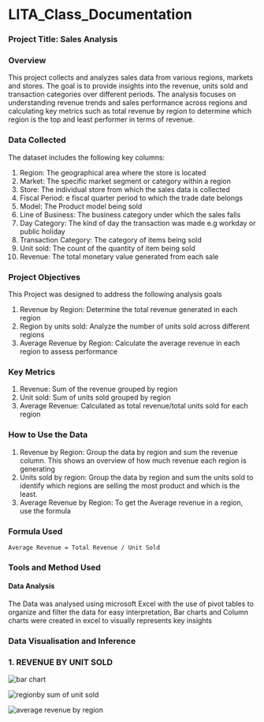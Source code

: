 # LITA_Class_Documentation

### Project Title: Sales Analysis

###  Overview
This project collects and analyzes sales data from various regions, markets and stores. The goal is to provide insights into the revenue, units sold and transaction categories over different periods. The analysis focuses on understanding revenue trends and sales performance across regions and calculating key metrics such as total revenue by region to determine which region is the top and least performer in terms of revenue.

### Data Collected
The dataset includes the following key columns:
1.	Region: The geographical area where the store is located
2.	Market: The specific market segment or category within a region
3.	Store: The individual store from which the sales data is collected
4.	Fiscal Period: e fiscal quarter period to which the trade date belongs
5.	Model: The Product model being sold
6.	Line of Business: The business category under which the sales falls
7.	Day Category: The kind of day the transaction was made e.g workday or public holiday
8.	Transaction Category: The category of items being sold
9.	Unit sold: The count of the quantity of item being sold
10.	Revenue: The total monetary value generated from each sale

### Project Objectives
This Project was designed to address the following analysis goals
1.	Revenue by Region: Determine the total revenue generated in each region 
2.	Region by units sold: Analyze the number of units sold across different regions
3.	Average Revenue by Region: Calculate the average revenue in each region to assess performance

### Key Metrics
1.	Revenue: Sum of the revenue grouped by region
2.	Unit sold: Sum of units sold grouped by region
3.	Average Revenue: Calculated as total revenue/total units sold for each region
   
### How to Use the Data
1.	Revenue by Region: Group the data by region and sum the revenue column. This shows an overview of how much revenue each region is generating
2.	Units sold by region: Group the data by region and sum the units sold to identify which regions are selling the most product and which is the least.
3.	Average Revenue by Region: To get the Average revenue in a region, use the formula


  ### Formula Used

  ```
Average Revenue = Total Revenue / Unit Sold

  ```
### Tools and Method Used
#### Data Analysis
The Data was analysed using microsoft Excel with the use of pivot tables  to organize and filter the data for easy interpretation, Bar charts and Column charts were created in excel to visually represents key insights


  ### Data Visualisation and Inference
### 1. REVENUE BY UNIT SOLD
 

  ![bar chart](https://github.com/user-attachments/assets/11895f9b-32fc-4f97-9601-54d92035aee7)




  
![regionby sum of unit sold](https://github.com/user-attachments/assets/dbf6e4df-946d-423e-90e4-27ab5b5393da)





![average revenue by region](https://github.com/user-attachments/assets/4a3495fd-e96f-489a-acc7-d7d4662f77a0)


  
  
